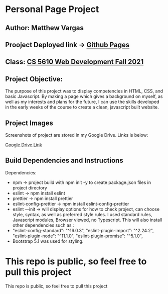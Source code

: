 # Personal Page Project

## Author: Matthew Vargas

## Prooject Deployed link -> [Github Pages](https://fautomaton.github.io/)

## Class: [CS 5610 Web Development Fall 2021](https://johnguerra.co/classes/webDevelopment_fall_2021/_)

## Project Objective:

The purpose of this project was to display competencies in HTML, CSS, and basic Javascript.  By making a page which gives a background on myself, as well as my interests and plans for the future, I can use the skills developed in the early weeks of the course to create a clean, javascript built website.

## Project Images

Screenshots of project are stored in my Google Drive.  Links is below:

[Google Drive Link](https://drive.google.com/drive/folders/1I9tSxnQfMDYJoKCJGOLLQZAk-p2e9ZCx?usp=sharing)

## Build Dependencies and Instructions

Dependencies:

* npm -> project build with npm init -y to create package.json files in project directory
* eslint -> npm install eslint
* prettier -> npm install prettier
* eslint-config-prettier -> npm install eslint-config-prettier
* eslint --init -> will display options for how to check project, can choose style, syntax, as well as preferred style rules.  I used standard rules, Javascript modules, Browser viewed, no Typescript.  This will also install other dependencies such as :
*   "eslint-config-standard": "^16.0.3",
    "eslint-plugin-import": "^2.24.2",
    "eslint-plugin-node": "^11.1.0",
    "eslint-plugin-promise": "^5.1.0",
* Bootstrap 5.1 was used for styling.


This repo is public, so feel free to pull this project
=======
This repo is public, so feel free to pull this project
